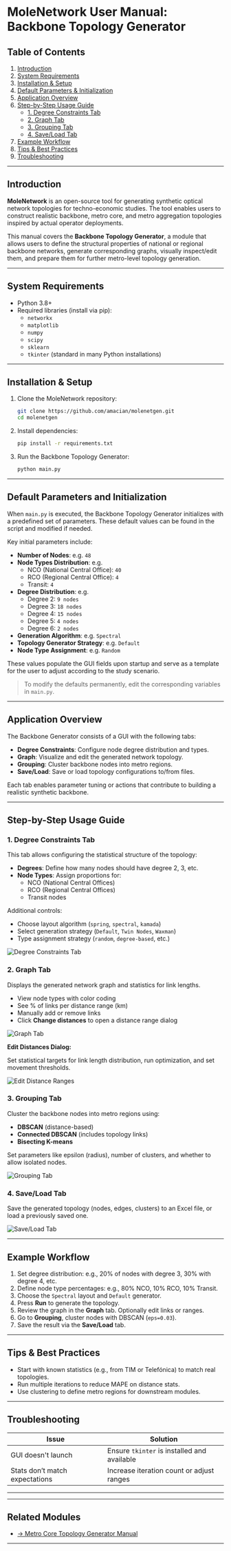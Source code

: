 
# MoleNetwork User Manual: Backbone Topology Generator

## Table of Contents
1. [Introduction](#introduction)
2. [System Requirements](#system-requirements)
3. [Installation & Setup](#installation--setup)
4. [Default Parameters & Initialization](#default-parameters-and-initialization)
4. [Application Overview](#application-overview)
5. [Step-by-Step Usage Guide](#step-by-step-usage-guide)
    - [1. Degree Constraints Tab](#1-degree-constraints-tab)
    - [2. Graph Tab](#2-graph-tab)
    - [3. Grouping Tab](#3-grouping-tab)
    - [4. Save/Load Tab](#4-saveload-tab)
6. [Example Workflow](#example-workflow)
7. [Tips & Best Practices](#tips--best-practices)
8. [Troubleshooting](#troubleshooting)

---

## Introduction

**MoleNetwork** is an open-source tool for generating synthetic optical network topologies for techno-economic studies. The tool enables users to construct realistic backbone, metro core, and metro aggregation topologies inspired by actual operator deployments.

This manual covers the **Backbone Topology Generator**, a module that allows users to define the structural properties of national or regional backbone networks, generate corresponding graphs, visually inspect/edit them, and prepare them for further metro-level topology generation.

---

## System Requirements

- Python 3.8+
- Required libraries (install via pip):
  - `networkx`
  - `matplotlib`
  - `numpy`
  - `scipy`
  - `sklearn`
  - `tkinter` (standard in many Python installations)

---

## Installation & Setup

1. Clone the MoleNetwork repository:
    ```bash
    git clone https://github.com/amacian/molenetgen.git
    cd molenetgen
    ```

2. Install dependencies:
    ```bash
    pip install -r requirements.txt
    ```

3. Run the Backbone Topology Generator:
    ```bash
    python main.py
    ```

---

## Default Parameters and Initialization

When `main.py` is executed, the Backbone Topology Generator initializes with a predefined set of parameters. These default values can be found in the script and modified if needed.

Key initial parameters include:

- **Number of Nodes**: e.g. `48`
- **Node Types Distribution**: e.g.
  - NCO (National Central Office): `40`
  - RCO (Regional Central Office): `4`
  - Transit: `4`
- **Degree Distribution**: e.g.
  - Degree 2: `9 nodes`
  - Degree 3: `18 nodes`
  - Degree 4: `15 nodes`
  - Degree 5: `4 nodes`
  - Degree 6: `2 nodes`
- **Generation Algorithm**: e.g. `Spectral`
- **Topology Generator Strategy**: e.g. `Default`
- **Node Type Assignment**: e.g. `Random`

These values populate the GUI fields upon startup and serve as a template for the user to adjust according to the study scenario.

> To modify the defaults permanently, edit the corresponding variables in `main.py`.


---

## Application Overview

The Backbone Generator consists of a GUI with the following tabs:
- **Degree Constraints**: Configure node degree distribution and types.
- **Graph**: Visualize and edit the generated network topology.
- **Grouping**: Cluster backbone nodes into metro regions.
- **Save/Load**: Save or load topology configurations to/from files.

Each tab enables parameter tuning or actions that contribute to building a realistic synthetic backbone.

---

## Step-by-Step Usage Guide

### 1. Degree Constraints Tab

This tab allows configuring the statistical structure of the topology:
- **Degrees**: Define how many nodes should have degree 2, 3, etc.
- **Node Types**: Assign proportions for:
  - NCO (National Central Offices)
  - RCO (Regional Central Offices)
  - Transit nodes

Additional controls:
- Choose layout algorithm (`spring`, `spectral`, `kamada`)
- Select generation strategy (`Default`, `Twin Nodes`, `Waxman`)
- Type assignment strategy (`random`, `degree-based`, etc.)

![Degree Constraints Tab](./DegreeConstraints.png)

### 2. Graph Tab

Displays the generated network graph and statistics for link lengths.

- View node types with color coding
- See % of links per distance range (km)
- Manually add or remove links
- Click **Change distances** to open a distance range dialog

![Graph Tab](./Graph.png)

**Edit Distances Dialog:**

Set statistical targets for link length distribution, run optimization, and set movement thresholds.

![Edit Distance Ranges](./Distances.png)

### 3. Grouping Tab

Cluster the backbone nodes into metro regions using:

- **DBSCAN** (distance-based)
- **Connected DBSCAN** (includes topology links)
- **Bisecting K-means**

Set parameters like epsilon (radius), number of clusters, and whether to allow isolated nodes.

![Grouping Tab](./Grouping.png)

### 4. Save/Load Tab

Save the generated topology (nodes, edges, clusters) to an Excel file, or load a previously saved one.

![Save/Load Tab](./SaveLoad.png)

---

## Example Workflow

1. Set degree distribution: e.g., 20% of nodes with degree 3, 30% with degree 4, etc.
2. Define node type percentages: e.g., 80% NCO, 10% RCO, 10% Transit.
3. Choose the `Spectral` layout and `Default` generator.
4. Press **Run** to generate the topology.
5. Review the graph in the **Graph** tab. Optionally edit links or ranges.
6. Go to **Grouping**, cluster nodes with DBSCAN (`eps=0.03`).
7. Save the result via the **Save/Load** tab.

---

## Tips & Best Practices

- Start with known statistics (e.g., from TIM or Telefónica) to match real topologies.
- Run multiple iterations to reduce MAPE on distance stats.
- Use clustering to define metro regions for downstream modules.

---

## Troubleshooting

| Issue | Solution |
|-------|----------|
| GUI doesn't launch | Ensure `tkinter` is installed and available |
| Stats don’t match expectations | Increase iteration count or adjust ranges |

---

---

## Related Modules

- [→ Metro Core Topology Generator Manual](./MoleNetwork_MetroCore_User_Manual.md) 

---
